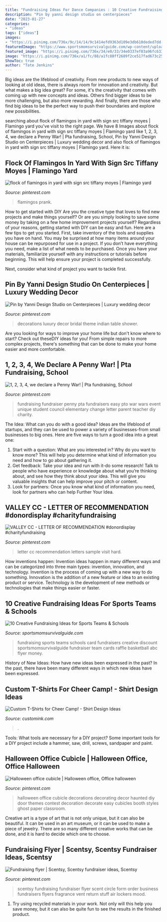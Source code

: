 ```yaml
---
title: "Fundraising Ideas For Dance Companies : 10 Creative Fundraising Ideas For Sports Teams &amp; Schools"
description: "Pin by yanni design studio on centerpieces"
date: "2023-01-27"
categories:
- "ideas"
tags: ["ideas"]
images:
- "https://i.pinimg.com/736x/9c/14/14/9c1414efd9363d109e3db610deded7dd--halloween-cubicle-halloween-office.jpg"
featuredImage: "https://www.sportsmomsurvivalguide.com/wp-content/uploads/2014/07/card-product-e1405534452645-243x300.jpg"
featured_image: "https://i.pinimg.com/736x/34/e0/33/34e0337ef03a96fc6334aa0b653e5dc7--scentsy-fundraisers.jpg"
image: "https://i.pinimg.com/736x/a1/fc/88/a1fc88ff2689f2ce517fad673c25dc70.jpg"
ShowToc: true
author: "Tate Jenkins"
---
```



Big ideas are the lifeblood of creativity. From new products to new ways of looking at old ideas, there is always room for innovation and creativity. But what makes a big idea great? For some, it's the creativity that comes with coming up with new concepts and ideas. Others find bigger ideas to be more challenging, but also more rewarding. And finally, there are those who find big ideas to be the perfect way to push their boundaries and explore new possibilities.

	

		
searching about flock of flamingos in yard with sign src tiffany moyes | Flamingo yard you've visit to the right page. We have 8 Images about flock of flamingos in yard with sign src tiffany moyes | Flamingo yard like 1, 2, 3, 4, we declare a Penny War! | Pta fundraising, School, Pin by Yanni Design Studio on Centerpieces | Luxury wedding decor and also flock of flamingos in yard with sign src tiffany moyes | Flamingo yard. Here it is:
		
    
## Flock Of Flamingos In Yard With Sign Src Tiffany Moyes | Flamingo Yard

<img loading=lazy src="https://i.pinimg.com/736x/a1/fc/88/a1fc88ff2689f2ce517fad673c25dc70.jpg" onerror="this.onerror=null;this.src='https://tse3.mm.bing.net/th?id=OIP.0ZsFfhuqIZS6ziWZ7GDvXAHaFj&amp;pid=15.1';" alt="flock of flamingos in yard with sign src tiffany moyes | Flamingo yard">

_Source: pinterest.com_

>flamingos prank. 

	

How to get started with DIY
Are you the creative type that loves to find new projects and make things yourself? Or are you simply looking to save some money by taking on a few home improvement projects yourself? Regardless of your reasons, getting started with DIY can be easy and fun. Here are a few tips to get you started.
First, take inventory of the tools and supplies you have on hand. You may be surprised at how many items around your house can be repurposed for use in a project. If you don’t have everything you need, make a list of what needs to be purchased. Once you have your materials, familiarize yourself with any instructions or tutorials before beginning. This will help ensure your project is completed successfully.

Next, consider what kind of project you want to tackle first.

    
## Pin By Yanni Design Studio On Centerpieces | Luxury Wedding Decor

<img loading=lazy src="https://i.pinimg.com/originals/b7/f5/86/b7f58635f127454c8e68de163ac98de6.jpg" onerror="this.onerror=null;this.src='https://tse1.mm.bing.net/th?id=OIP.lzN1F57LBv30JHnDqfFw8AHaLH&amp;pid=15.1';" alt="Pin by Yanni Design Studio on Centerpieces | Luxury wedding decor">

_Source: pinterest.com_

>decorations luxury decor bridal theme indian table shower. 

	

Are you looking for ways to improve your home life but don't know where to start? Check out theseDIY ideas for you! From simple repairs to more complex projects, there's something that can be done to make your home easier and more comfortable.

    
## 1, 2, 3, 4, We Declare A Penny War! | Pta Fundraising, School

<img loading=lazy src="https://i.pinimg.com/736x/fb/52/69/fb52690c5f576630f8999d6d94a0a4ea--school-fundraising-ideas-school-fundraisers.jpg" onerror="this.onerror=null;this.src='https://tse3.mm.bing.net/th?id=OIP.PnZoLdomLQFSSJO6YDWytwHaLe&amp;pid=15.1';" alt="1, 2, 3, 4, we declare a Penny War! | Pta fundraising, School">

_Source: pinterest.com_

>fundraising fundraiser penny pta fundraisers easy pto war wars event unique student council elementary change letter parent teacher diy charity. 

	

The Idea: What can you do with a good idea?
Ideas are the lifeblood of startups, and they can be used to power a variety of businesses-from small businesses to big ones. Here are five ways to turn a good idea into a great one:
1. Start with a question: What are you interested in? Why do you want to know more? This will help you determine what kind of information you need and how to go about gathering it.
2. Get feedback: Take your idea and run with it-do some research! Talk to people who have experience or knowledge about what you’re thinking about, and see how they think about your idea. This will give you valuable insights that can help improve your pitch or content.
3. Look for partners: Once you know what kind of information you need, look for partners who can help Further Your Idea.

    
## VALLEY CC - LETTER OF RECOMMENDATION #donordisplay #charityfundraising

<img loading=lazy src="https://i.pinimg.com/736x/63/94/41/639441640475dd32b61b48ba1f511fca.jpg" onerror="this.onerror=null;this.src='https://tse3.mm.bing.net/th?id=OIP.aEySFMU_K7XoD1ti0H6Z7gHaKK&amp;pid=15.1';" alt="VALLEY CC - LETTER OF RECOMMENDATION #donordisplay #charityfundraising">

_Source: pinterest.com_

>letter cc recommendation letters sample visit hard. 

	

How inventions happen:
Invention ideas happen in many different ways and can be categorized into three main types: invention, innovation, and technology. Invention is the process of coming up with a new way to do something. Innovation is the addition of a new feature or idea to an existing product or service. Technology is the development of new methods or technologies that make things easier or faster.

    
## 10 Creative Fundraising Ideas For Sports Teams &amp; Schools

<img loading=lazy src="https://www.sportsmomsurvivalguide.com/wp-content/uploads/2014/07/card-product-e1405534452645-243x300.jpg" onerror="this.onerror=null;this.src='https://tse2.mm.bing.net/th?id=OIP.BxMNXZJNTHvmHHXd26r6qAAAAA&amp;pid=15.1';" alt="10 Creative Fundraising Ideas for Sports Teams &amp; Schools">

_Source: sportsmomsurvivalguide.com_

>fundraising sports teams schools card fundraisers creative discount sportsmomsurvivalguide fundraiser team cards raffle basketball abc flyer money. 

	

History of New Ideas: How have new ideas been expressed in the past?
In the past, there have been many different ways in which new ideas have been expressed.

    
## Custom T-Shirts For Cheer Camp! - Shirt Design Ideas

<img loading=lazy src="https://s3.amazonaws.com/customink-iotw-east-prod/images/80323/original/B90518D5-5D4F-41E9-B28D-3F5511A39D06.JPG?1501878938" onerror="this.onerror=null;this.src='https://tse4.mm.bing.net/th?id=OIP.untQWWqT1UbXKwxbtL4mqgHaJ4&amp;pid=15.1';" alt="Custom T-Shirts for Cheer Camp! - Shirt Design Ideas">

_Source: customink.com_

>. 

	

Tools: What tools are necessary for a DIY project?
Some important tools for a DIY project include a hammer, saw, drill, screws, sandpaper and paint.

    
## Halloween Office Cubicle | Halloween Office, Office Halloween

<img loading=lazy src="https://i.pinimg.com/736x/9c/14/14/9c1414efd9363d109e3db610deded7dd--halloween-cubicle-halloween-office.jpg" onerror="this.onerror=null;this.src='https://tse2.mm.bing.net/th?id=OIP.m-SNz9N0pMCjX4xVDxK59wHaJ4&amp;pid=15.1';" alt="Halloween office cubicle | Halloween office, Office halloween">

_Source: pinterest.com_

>halloween office cubicle decorations decorating decor haunted diy door themes contest decoration decorate easy cubicles booth styles ghost paper classroom. 

	

Creative art is a type of art that is not only unique, but it can also be beautiful. It can be used in an art museum, or it can be used to make a piece of jewelry. There are so many different creative works that can be done, and it is hard to decide which one to choose.

    
## Fundraising Flyer | Scentsy, Scentsy Fundraiser Ideas, Scentsy

<img loading=lazy src="https://i.pinimg.com/736x/34/e0/33/34e0337ef03a96fc6334aa0b653e5dc7--scentsy-fundraisers.jpg" onerror="this.onerror=null;this.src='https://tse3.mm.bing.net/th?id=OIP.0nvqgeoco9-c5HFgKViH0gHaJl&amp;pid=15.1';" alt="Fundraising flyer | Scentsy, Scentsy fundraiser ideas, Scentsy">

_Source: pinterest.com_

>scentsy fundraising fundraiser flyer scent circle form order business fundraisers flyers fragrance vent return stuff air lockers mood. 

	

1) Try using recycled materials in your work. Not only will this help you save money, but it can also be quite fun to see the results in the finished product.

